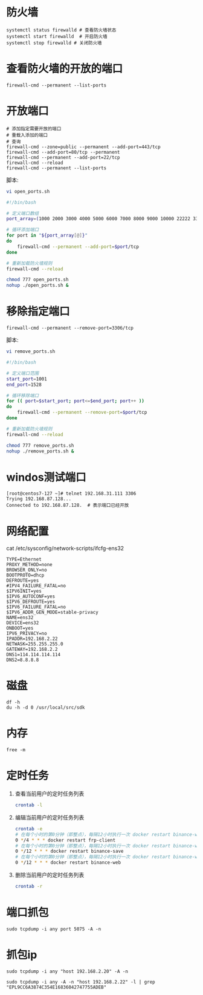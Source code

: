 # 防火墙

```shell
systemctl status firewalld # 查看防火墙状态 
systemctl start firewalld  # 开启防火墙  
systemctl stop firewalld # 关闭防火墙 
```

# 查看防火墙的开放的端口

```shell
firewall-cmd --permanent --list-ports
```

# 开放端口

```shell
# 添加指定需要开放的端口
# 重载入添加的端口
# 查询
firewall-cmd --zone=public --permanent --add-port=443/tcp
firewall-cmd --add-port=80/tcp --permanent
firewall-cmd --permanent --add-port=22/tcp
firewall-cmd --reload
firewall-cmd --permanent --list-ports
```

脚本:

```sh
vi open_ports.sh
```

```sh
#!/bin/bash

# 定义端口数组
port_array=(1000 2000 3000 4000 5000 6000 7000 8000 9000 10000 22222 33333 44444 55555 60000)

# 循环添加端口
for port in "${port_array[@]}"
do
    firewall-cmd --permanent --add-port=$port/tcp
done

# 重新加载防火墙规则
firewall-cmd --reload
```

```sh
chmod 777 open_ports.sh
nohup ./open_ports.sh &
```

# 移除指定端口

```shell
firewall-cmd --permanent --remove-port=3306/tcp
```

脚本:

```sh
vi remove_ports.sh
```

```sh
#!/bin/bash

# 定义端口范围
start_port=1001
end_port=1528

# 循环移除端口
for (( port=$start_port; port<=$end_port; port++ ))
do
	firewall-cmd --permanent --remove-port=$port/tcp
done

# 重新加载防火墙规则
firewall-cmd --reload
```

```sh
chmod 777 remove_ports.sh
nohup ./remove_ports.sh &
```

# windos测试端口

```shell
[root@centos7-127 ~]# telnet 192.168.31.111 3306
Trying 192.168.87.128...
Connected to 192.168.87.128.  # 表示端口已经开放
```

# 网络配置

cat /etc/sysconfig/network-scripts/ifcfg-ens32

```
TYPE=Ethernet
PROXY_METHOD=none
BROWSER_ONLY=no
BOOTPROTO=dhcp
DEFROUTE=yes
#IPV4_FAILURE_FATAL=no
$IPV6INIT=yes
$IPV6_AUTOCONF=yes
$IPV6_DEFROUTE=yes
$IPV6_FAILURE_FATAL=no
$IPV6_ADDR_GEN_MODE=stable-privacy
NAME=ens32
DEVICE=ens32
ONBOOT=yes
IPV6_PRIVACY=no
IPADDR=192.168.2.22
NETWASK=255.255.255.0
GATEWAY=192.168.2.2
DNS1=114.114.114.114
DNS2=8.8.8.8
```

# 磁盘

```
df -h
du -h -d 0 /usr/local/src/sdk
```

# 内存

```
free -m
```



# 定时任务

1. 查看当前用户的定时任务列表

   ```sh
   crontab -l
   ```

2. 编辑当前用户的定时任务列表

   ```sh
   crontab -e
   # 在每个小时的第0分钟（即整点），每隔12小时执行一次 docker restart binance-web 命令。
   0 */4 * * * docker restart frp-client
   # 在每个小时的第0分钟（即整点），每隔12小时执行一次 docker restart binance-web 命令。
   0 */12 * * * docker restart binance-save
   # 在每个小时的第0分钟（即整点），每隔12小时执行一次 docker restart binance-web 命令。
   0 */12 * * * docker restart binance-web
   ```

3. 删除当前用户的定时任务列表

   ```sh
   crontab -r
   ```

# 端口抓包

```
sudo tcpdump -i any port 5075 -A -n
```

# 抓包ip
```
sudo tcpdump -i any "host 192.168.2.20" -A -n

sudo tcpdump -i any -A -n "host 192.168.2.22" -l | grep "EPL9CC6A3874C354E16836042747755ADEB"
```



